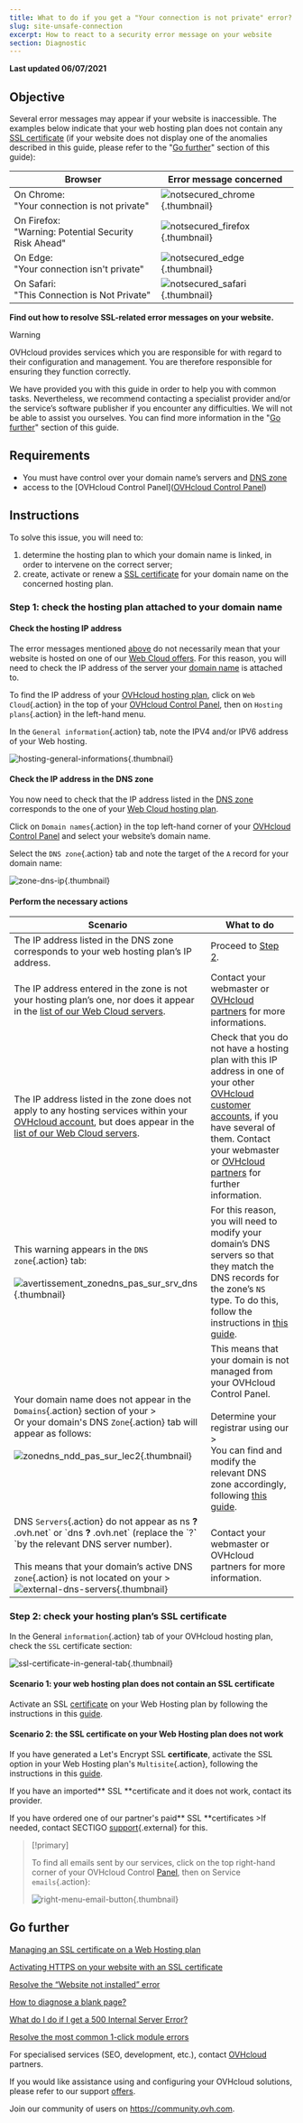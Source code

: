 ```yaml
---
title: What to do if you get a "Your connection is not private" error?
slug: site-unsafe-connection
excerpt: How to react to a security error message on your website
section: Diagnostic
---
```


**Last updated 06/07/2021**
 
## Objective <a name="objective"></a>

Several error messages may appear if your website is inaccessible. The examples below indicate that your web hosting plan does not contain any [SSL certificate](../ssl-certificates-on-web-hosting-plans/) (if your website does not display one of the anomalies described in this guide, please refer to the "[Go further](#aller-plus-loin)" section of this guide): 

|Browser|Error message concerned|
|-|---|
|On Chrome:<br>"Your connection is not private"|![notsecured_chrome](images/notsecured_chrome.png){.thumbnail}|
|On Firefox:<br>"Warning: Potential Security Risk Ahead"|![notsecured_firefox](images/notsecured_firefox.png){.thumbnail}|
|On Edge:<br>"Your connection isn't private"|![notsecured_edge](images/notsecured_edge.png){.thumbnail}|
|On Safari:<br>"This Connection is Not Private"|![notsecured_safari](images/notsecured_safari.png){.thumbnail}|

**Find out how to resolve SSL-related error messages on your website.**

> [!warning]
>
> OVHcloud provides services which you are responsible for with regard to their configuration and management. You are therefore responsible for ensuring they function correctly.
>
> We have provided you with this guide in order to help you with common tasks. Nevertheless, we recommend contacting a specialist provider and/or the service’s software publisher if you encounter any difficulties. We will not be able to assist you ourselves. You can find more information in the "[Go further](#gofurther)" section of this guide.
>

## Requirements

- You must have control over your domain name’s servers and [DNS zone](../../domains/web_hosting_how_to_edit_my_dns_zone/#understanding-dns)
- access to the [OVHcloud Control Panel]([OVHcloud Control Panel](https://www.ovh.com/auth/?action=gotomanager&from=https://www.ovh.co.uk/&ovhSubsidiary=GB))

## Instructions

To solve this issue, you will need to:

1. determine the hosting plan to which your domain name is linked, in order to intervene on the correct server;
2. create, activate or renew a [SSL certificate](../ssl-certificates-on-web-hosting-plans/) for your domain name on the concerned hosting plan.

### Step 1: check the hosting plan attached to your domain name

#### Check the hosting IP address

The error messages mentioned [above](#objective) do not necessarily mean that your website is hosted on one of our [Web Cloud offers](https://www.ovh.com/fr/hebergement-web/). For this reason, you will need to check the IP address of the server your [domain name](https://www.ovh.co.uk/domains/) is attached to.

To find the IP address of your [OVHcloud hosting plan](https://www.ovh.co.uk/web-hosting/), click on `Web Cloud`{.action} in the top of your [OVHcloud Control Panel](https://www.ovh.com/auth/?action=gotomanager&from=https://www.ovh.co.uk/&ovhSubsidiary=GB), then on `Hosting plans`{.action} in the left-hand menu.

In the `General information`{.action} tab, note the IPV4 and/or IPV6 address of your Web hosting.

![hosting-general-informations](images/hosting-general-informations.png){.thumbnail}

#### Check the IP address in the DNS zone

You now need to check that the IP address listed in the [DNS zone](../../domains/web_hosting_how_to_edit_my_dns_zone/) corresponds to the one of your [Web Cloud hosting plan](https://www.ovh.co.uk/web-hosting/).

Click on `Domain names`{.action} in the top left-hand corner of your [OVHcloud Control Panel](https://www.ovh.com/auth/?action=gotomanager&from=https://www.ovh.co.uk/&ovhSubsidiary=GB) and select your website’s domain name.

Select the `DNS zone`{.action} tab and note the target of the `A` record for your domain name:

![zone-dns-ip](images/zone-dns-ip.png){.thumbnail}

#### Perform the necessary actions

|Scenario|What to do|
|---|---|
|The IP address listed in the DNS zone corresponds to your web hosting plan’s IP address.|Proceed to [Step 2](#step2).|
|The IP address entered in the zone is not your hosting plan’s one, nor does it appear in the [list of our Web Cloud servers](../list-of-ip-addresses-of-web-hosting-clusters/).|Contact your webmaster or [OVHcloud partners](https://partner.ovhcloud.com/en-gb/) for more informations.|
|The IP address listed in the zone does not apply to any hosting services within your [OVHcloud account](https://www.ovh.com/auth/?action=gotomanager&from=https://www.ovh.co.uk/&ovhSubsidiary=GB), but does appear in the [list of our Web Cloud servers](../list-of-ip-addresses-of-web-hosting-clusters/).|Check that you do not have a hosting plan with this IP address in one of your other [OVHcloud customer accounts](https://www.ovh.com/auth/?action=gotomanager&from=https://www.ovh.co.uk/&ovhSubsidiary=GB), if you have several of them. Contact your webmaster or [OVHcloud partners](https://partner.ovhcloud.com/en-gb/) for further information.|
|This warning appears in the `DNS zone`{.action} tab:<br><br>![avertissement_zonedns_pas_sur_srv_dns](images/avertissement_zonedns_pas_sur_srv_dns.png){.thumbnail}|For this reason, you will need to modify your domain’s DNS servers so that they match the DNS records for the zone’s `NS` type. To do this, follow the instructions in [this guide](../../domains/generalites-serveurs-dns/).|
|Your domain name does not appear in the `Domains`{.action} section of your ><br>Or your domain's DNS `Zone`{.action} tab will appear as follows:<br><br>![zonedns_ndd_pas_sur_lec2](images/zonedns_ndd_pas_sur_lec2.png){.thumbnail}|This means that your domain is not managed from your OVHcloud Control Panel.<br><br>Determine your registrar using our ><br>You can find and modify the relevant DNS zone accordingly, following [this guide](../multisites-configurer-un-multisite-sur-mon-hebergement-web/#etape-22-ajouter-un-nom-de-domaine-externe).|
|DNS `Servers`{.action} do not appear as ns **?** .ovh.net\` or \`dns **?** .ovh.net\` (replace the \`?**\`** \`by the relevant DNS server number).<br><br>This means that your domain’s active DNS `zone`{.action} is not located on your ><br>![external-dns-servers](images/external-dns-servers.png){.thumbnail}|Contact your webmaster or OVHcloud[ ](https://partner.ovhcloud.com/en-gb/)partners for more information.|

### Step 2: check your hosting plan’s SSL certificate <a name="step2"></a>

In the General `information`{.action} tab of your OVHcloud hosting plan, check the `SSL` certificate section:

![ssl-certificate-in-general-tab](images/ssl-certificate-in-general-tab.png){.thumbnail}

#### Scenario 1: your web hosting plan does not contain an SSL certificate

Activate an SSL [certificate](https://www.ovh.com/fr/ssl/) on your Web Hosting plan by following the instructions in this [guide](../les-certificats-ssl-sur-les-hebergements-web/).

#### Scenario 2: the SSL certificate on your Web Hosting plan does not work

If you have generated a Let's Encrypt SSL **certificate**, activate the SSL option in your Web Hosting plan's `Multisite`{.action}, following the instructions in this [guide](../les-certificats-ssl-sur-les-hebergements-web/#activer-un-certificat-ssl-sur-un-multisite).

If you have an imported** SSL **certificate and it does not work, contact its provider.

If you have ordered one of our partner's paid** SSL **certificates >If needed, contact SECTIGO [support](https://sectigo.com/support){.external} for this.

> [!primary]
>
> To find all emails sent by our services, click on the top right-hand corner of your OVHcloud Control [Panel](https://www.ovh.com/auth/?action=gotomanager&from=https://www.ovh.co.uk/&ovhSubsidiary=GB), then on Service `emails`{.action}:
>
>![right-menu-email-button](images/right-menu-email-button.png){.thumbnail}
>

## Go further <a name="gofurther"></a>

[Managing an SSL certificate on a Web Hosting plan](../les-certificats-ssl-sur-les-hebergements-web/)

[Activating HTTPS on your website with an SSL certificate](../passer-site-internet-https-ssl/)

[Resolve the “Website not installed” error](../erreur-site-non-installe/)

[How to diagnose a blank page?](../comment-diagnostiquer-page-blanche/)

[What do I do if I get a 500 Internal Server Error?](../erreur-500-internal-server-error/)

[Resolve the most common 1-click module errors](../erreurs-frequentes-modules-en-1-clic/)
 
For specialised services (SEO, development, etc.), contact [OVHcloud](https://partner.ovhcloud.com/en-gb/) partners.

If you would like assistance using and configuring your OVHcloud solutions, please refer to our support [offers](https://www.ovhcloud.com/fr/support-levels/).

Join our community of users on <https://community.ovh.com>.
